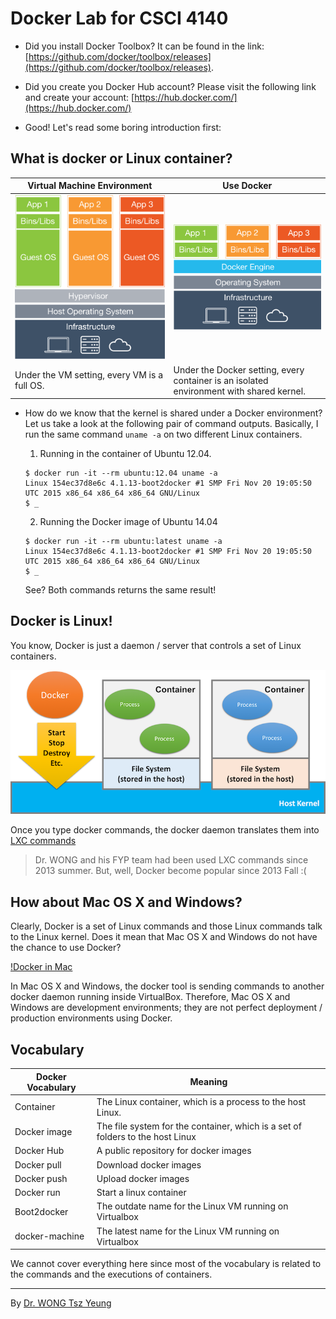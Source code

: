 # Docker Lab for CSCI 4140

- Did you install Docker Toolbox? It can be found in the link: [https://github.com/docker/toolbox/releases](https://github.com/docker/toolbox/releases).

- Did you create you Docker Hub account? Please visit the following link and create your account: [https://hub.docker.com/](https://hub.docker.com/)

- Good!  Let's read some boring introduction first:

## What is docker or Linux container?

Virtual Machine Environment | Use Docker
--------------------------- | ----------
![](images/vm.png) | ![](images/docker.png) |
Under the VM setting, every VM is a full OS. | Under the Docker setting, every container is an isolated environment with shared kernel. |


- How do we know that the kernel is shared under a Docker environment? Let us take a look at the following pair of command outputs. Basically, I run the same command `uname -a` on two different Linux containers.

  1. Running in the container of Ubuntu 12.04.
  ```
  $ docker run -it --rm ubuntu:12.04 uname -a
  Linux 154ec37d8e6c 4.1.13-boot2docker #1 SMP Fri Nov 20 19:05:50 UTC 2015 x86_64 x86_64 x86_64 GNU/Linux
  $ _
  ```
  2. Running the Docker image of Ubuntu 14.04
  ```
  $ docker run -it --rm ubuntu:latest uname -a
  Linux 154ec37d8e6c 4.1.13-boot2docker #1 SMP Fri Nov 20 19:05:50 UTC 2015 x86_64 x86_64 x86_64 GNU/Linux
  $ _
  ```

  See? Both commands returns the same result!

## Docker is Linux!

You know, Docker is just a daemon / server that controls a set of Linux containers.

![Docker Control](images/docker-daemon.png)

Once you type docker commands, the docker daemon translates them into [LXC commands](https://linuxcontainers.org/lxc/introduction)

> Dr. WONG and his FYP team had been used LXC commands since 2013 summer. But, well, Docker become popular since 2013 Fall :(

## How about Mac OS X and Windows?

Clearly, Docker is a set of Linux commands and those Linux commands talk to the Linux kernel. Does it mean that Mac OS X and Windows do not have the chance to use Docker?

[!Docker in Mac](images/docker-mac.png)

In Mac OS X and Windows, the docker tool is sending commands to another docker daemon running inside VirtualBox. Therefore, Mac OS X and Windows are development environments; they are not perfect deployment / production environments using Docker.

## Vocabulary
 Docker Vocabulary | Meaning
 ----------------- | -------
Container | The Linux container, which is a process to the host Linux.
Docker image | The file system for the container, which is a set of folders to the host Linux
Docker Hub | A public repository for docker images
Docker pull | Download docker images
Docker push | Upload docker images
Docker run | Start a linux container
Boot2docker | The outdate name for the Linux VM running on Virtualbox
docker-machine | The latest name for the Linux VM running on Virtualbox

We cannot cover everything here since most of the vocabulary is related to the commands and the executions of containers.

---
By [Dr. WONG Tsz Yeung](http://www.cse.cuhk.edu.hk/~tywong)
